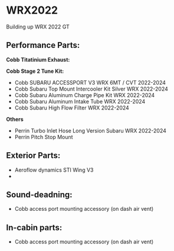 # WRX2022
Building up WRX 2022 GT

## Performance Parts:

**Cobb Titatinium Exhaust:**

**Cobb Stage 2 Tune Kit:**
- Cobb SUBARU ACCESSPORT V3 WRX 6MT / CVT 2022-2024
- Cobb Subaru Top Mount Intercooler Kit Silver WRX 2022-2024
- Cobb Subaru Aluminum Charge Pipe Kit WRX 2022-2024
- Cobb Subaru Aluminum Intake Tube WRX 2022-2024
- Cobb Subaru High Flow Filter WRX 2022-2024

**Others**
- Perrin Turbo Inlet Hose Long Version Subaru WRX 2022-2024
- Perrin Pitch Stop Mount

## Exterior Parts:
- Aeroflow dynamics STI Wing V3
- 

## Sound-deadning:
- Cobb access port mounting accessory (on dash air vent)


## In-cabin parts:
- Cobb access port mounting accessory (on dash air vent)
